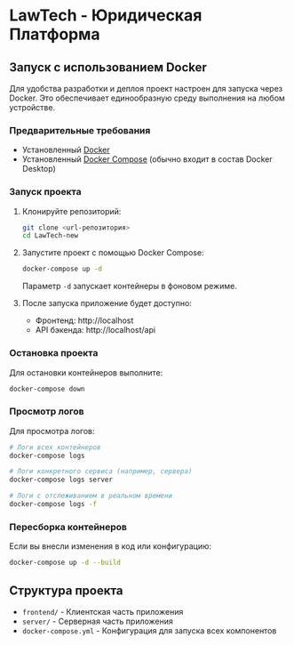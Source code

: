 # LawTech - Юридическая Платформа

## Запуск с использованием Docker

Для удобства разработки и деплоя проект настроен для запуска через Docker. Это обеспечивает единообразную среду выполнения на любом устройстве.

### Предварительные требования

- Установленный [Docker](https://www.docker.com/get-started)
- Установленный [Docker Compose](https://docs.docker.com/compose/install/) (обычно входит в состав Docker Desktop)

### Запуск проекта

1. Клонируйте репозиторий:
   ```bash
   git clone <url-репозитория>
   cd LawTech-new
   ```

2. Запустите проект с помощью Docker Compose:
   ```bash
   docker-compose up -d
   ```

   Параметр `-d` запускает контейнеры в фоновом режиме.

3. После запуска приложение будет доступно:
   - Фронтенд: http://localhost
   - API бэкенда: http://localhost/api

### Остановка проекта

Для остановки контейнеров выполните:
```bash
docker-compose down
```

### Просмотр логов

Для просмотра логов:
```bash
# Логи всех контейнеров
docker-compose logs

# Логи конкретного сервиса (например, сервера)
docker-compose logs server

# Логи с отслеживанием в реальном времени
docker-compose logs -f
```

### Пересборка контейнеров

Если вы внесли изменения в код или конфигурацию:
```bash
docker-compose up -d --build
```

## Структура проекта

- `frontend/` - Клиентская часть приложения
- `server/` - Серверная часть приложения
- `docker-compose.yml` - Конфигурация для запуска всех компонентов 